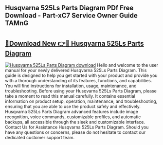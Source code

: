 ## Husqvarna 525Ls Parts Diagram PDf Free Download - Part-xC7 Service Owner Guide TAMnG

# <h2><a href="http://dfiuyj.blite.top/?on=Husqvarna+525Ls+Parts+Diagram">🔗Download New 👉🔴 Husqvarna 525Ls Parts Diagram</a></h2>

[![Husqvarna 525Ls Parts Diagram download](https://i.imgur.com/lujVjoI.png)](http://dfiuyj.blite.top/?on=Husqvarna+525Ls+Parts+Diagram)
Hello and welcome to the user manual for your newly delivered Husqvarna 525Ls Parts Diagram. This guide is designed to help you get started with your product and provide you with a thorough understanding of its features, functions, and capabilities. You will find instructions for installation, usage, maintenance, and troubleshooting. Before using your Husqvarna 525Ls Parts Diagram, please take a moment to read this manual carefully. It contains essential information on product setup, operation, maintenance, and troubleshooting, ensuring that you are able to use the product safely and effectively. Husqvarna 525Ls Parts Diagram advanced features include image recognition, voice commands, customizable profiles, and automatic backups, all accessible through the sleek and customizable interface. Contact Us for Assistance Husqvarna 525Ls Parts Diagram. Should you have any questions or concerns, please do not hesitate to contact our dedicated customer support team.
